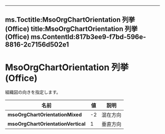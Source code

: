 

---
ms.Toctitle:MsoOrgChartOrientation 列挙 (Office)
title:MsoOrgChartOrientation 列挙 (Office)
ms.ContentId:817b3ee9-f7bd-596e-8816-2c7156d502e1
---
# MsoOrgChartOrientation 列挙 (Office)




組織図の向きを指定します。

|**名前**|**値**|**説明**|
|---|---|---|
|**msoOrgChartOrientationMixed**|-2|混在方向|
|**msoOrgChartOrientationVertical**|1|垂直方向|




